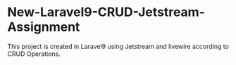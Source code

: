 # New-Laravel9-CRUD-Jetstream-Assignment
This project is created in Laravel9 using Jetstream and livewire according to CRUD Operations.
